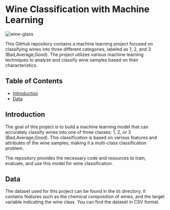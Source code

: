 # Wine Classification with Machine Learning

![wine-glass](https://cdn.discordapp.com/attachments/837027141953650688/1165383475105370193/toppng.com-bouteille-et-verre-de-vin-rouge-png-glass-red-wine-580x470.png?ex=6546a6f0&is=653431f0&hm=3766695b0db2fb5d4de4fc54cbc107d09c9457762e78c25a9867eaec987182ac&)

This GitHub repository contains a machine learning project focused on classifying wines into three different categories, labeled as 1, 2, and 3 (Bad,Average,Good). The project utilizes various machine learning techniques to analyze and classify wine samples based on their characteristics.

## Table of Contents

- [Introduction](#introduction)
- [Data](#data)

## Introduction

The goal of this project is to build a machine learning model that can accurately classify wines into one of three classes: 1, 2, or 3 (Bad,Average,Good). This classification is based on various features and attributes of the wine samples, making it a multi-class classification problem.

The repository provides the necessary code and resources to train, evaluate, and use this model for wine classification.

## Data

The dataset used for this project can be found in the `DS` directory. It contains features such as the chemical composition of wines, and the target variable indicating the wine class. You can find the dataset in CSV format.
